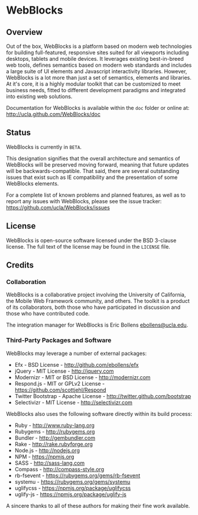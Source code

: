 # WebBlocks

## Overview

Out of the box, WebBlocks is a platform based on modern web technologies for 
building full-featured, responsive sites suited for all viewports including 
desktops, tablets and mobile devices. It leverages existing best-in-breed web 
tools, defines semantics based on modern web standards and includes a large 
suite of UI elements and Javascript interactivity libraries. However, WebBlocks 
is a lot more than just a set of semantics, elements and libraries. At it's 
core, it is a highly modular toolkit that can be customized to meet business 
needs, fitted to different development paradigms and integrated into existing 
web solutions.

Documentation for WebBlocks is available within the `doc` folder or online at:
http://ucla.github.com/WebBlocks/doc

## Status

WebBlocks is currently in `BETA`.

This designation signifies that the overall architecture and semantics of 
WebBlocks will be preserved moving forward, meaning that future updates will be 
backwards-compatible. That said, there are several outstanding issues that 
exist such as IE compatibility and the presentation of some WebBlocks 
elements.

For a complete list of known problems and planned features, as well as to 
report any issues with WebBlocks, please see the issue tracker:
https://github.com/ucla/WebBlocks/issues

## License

WebBlocks is open-source software licensed under the BSD 3-clause license. The 
full text of the license may be found in the `LICENSE` file.

## Credits

### Collaboration

WebBlocks is a collaborative project involving the University of California, 
the Mobile Web Framework community, and others. The toolkit is a product of 
its collaborators, both those who have participated in discussion and those 
who have contributed code.

The integration manager for WebBlocks is Eric Bollens <ebollens@ucla.edu>.

### Third-Party Packages and Software

WebBlocks may leverage a number of external packages:

* Efx - BSD License - http://github.com/ebollens/efx
* jQuery - MIT License - http://jquery.com
* Modernizr - MIT or BSD License - http://modernizr.com
* Respond.js - MIT or GPLv2 License - https://github.com/scottjehl/Respond
* Twitter Bootstrap - Apache License - http://twitter.github.com/bootstrap
* Selectivizr - MIT License - http://selectivizr.com

WebBlocks also uses the following software directly within its build process:

* Ruby - http://www.ruby-lang.org
* Rubygems - http://rubygems.org
* Bundler - http://gembundler.com
* Rake - http://rake.rubyforge.org
* Node.js - http://nodejs.org
* NPM - https://npmjs.org
* SASS - http://sass-lang.com
* Compass - http://compass-style.org
* rb-fsevent - https://rubygems.org/gems/rb-fsevent
* systemu - https://rubygems.org/gems/systemu
* uglifycss - https://npmjs.org/package/uglifycss
* uglify-js - https://npmjs.org/package/uglify-js

A sincere thanks to all of these authors for making their fine work available.
